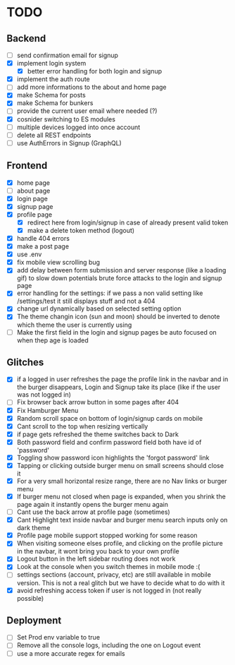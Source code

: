 # TODO

## Backend

-   [ ] send confirmation email for signup
-   [x] implement login system
    -   [x] better error handling for both login and signup
-   [x] implement the auth route
-   [ ] add more informations to the about and home page
-   [x] make Schema for posts
-   [x] make Schema for bunkers
-   [ ] provide the current user email where needed (?)
-   [x] cosnider switching to ES modules
-   [ ] multiple devices logged into once account
-   [ ] delete all REST endpoints
-   [ ] use AuthErrors in Signup (GraphQL)

## Frontend

-   [x] home page
-   [ ] about page
-   [x] login page
-   [x] signup page
-   [x] profile page
    -   [x] redirect here from login/signup in case of already present valid token
    -   [x] make a delete token method (logout)
-   [x] handle 404 errors
-   [x] make a post page
-   [x] use .env
-   [x] fix mobile view scrolling bug
-   [x] add delay between form submission and server response (like a loading gif) to slow down potentials brute force attacks to the login and signup page
-   [x] error handling for the settings: if we pass a non valid setting like /settings/test it still displays stuff and not a 404
-   [x] change url dynamically based on selected setting option
-   [x] The theme changin icon (sun and moon) should be inverted to denote which theme the user is currently using
-   [ ] Make the first field in the login and signup pages be auto focused on when thep age is loaded

## Glitches

-   [x] if a logged in user refreshes the page the profile link in the navbar and in the burger disappears, Login and Signup take its place (like if the user was not logged in)
-   [ ] Fix browser back arrow button in some pages after 404
-   [x] Fix Hamburger Menu
-   [x] Random scroll space on bottom of login/signup cards on mobile
-   [x] Cant scroll to the top when resizing vertically
-   [x] if page gets refreshed the theme switches back to Dark
-   [x] Both password field and confirm password field both have id of 'password'
-   [x] Toggling show password icon highlights the 'forgot password' link
-   [x] Tapping or clicking outside burger menu on small screens should close it
-   [x] For a very small horizontal resize range, there are no Nav links or burger menu
-   [x] If burger menu not closed when page is expanded, when you shrink the page again it instantly opens the burger menu again
-   [ ] Cant use the back arrow at profile page (sometimes)
-   [x] Cant Highlight text inside navbar and burger menu search inputs only on dark theme
-   [x] Profile page mobile support stopped working for some reason
-   [x] When visiting someone elses profile, and clicking on the profile picture in the navbar, it wont bring you back to your own profile
-   [x] Logout button in the left sidebar routing does not work
-   [x] Look at the console when you switch themes in mobile mode :(
-   [ ] settings sections (account, privacy, etc) are still available in mobile version. This is not a real glitch but we have to decide what to do with it
-   [x] avoid refreshing access token if user is not logged in (not really possible)

## Deployment

-   [ ] Set Prod env variable to true
-   [ ] Remove all the console logs, including the one on Logout event
-   [ ] use a more accurate regex for emails
